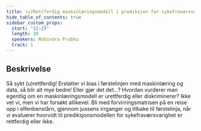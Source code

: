 ```yaml
---
title: (u)Rettferdig maskinlæringsmodell i prediksjon for sykefraværsvarighet
hide_table_of_contents: true
sidebar_custom_props:
  start: "12:25"
  length: 20
  speakers: Robindra Prabhu 
  track: 1
---
```



## Beskrivelse
Så sykt (u)rettferdig! Erstatter vi bias i førstelinjen med maskinlæring og data, så blir alt mye bedre! Eller gjør det det...? Hvordan vurderer man egentlig om en maskinlæringsmodell er urettferdig eller diskriminerer? Ikke vet vi, men vi har forsøkt allikevel. Bli med forvirringsmatrisen på en reise opp i elfenbenstårn, gjennom jussens irrganger og tilbake til førstelinja, når vi evaluerer hvorvidt til prediksjonsmodellen for sykefraværsvarighet er rettferdig eller ikke.